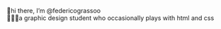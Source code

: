 👋hi there, I’m @federicograssoo\
👨🏻‍💻a graphic design student who occasionally plays with html and css


<!---
federicograssoo/federicograssoo is a ✨ special ✨ repository because its `README.md` (this file) appears on your GitHub profile.
You can click the Preview link to take a look at your changes.
--->
